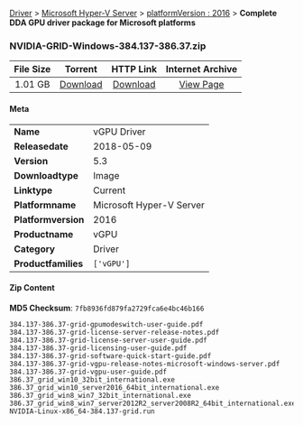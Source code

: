 
[Driver](/README.md)  >  [Microsoft Hyper-V Server](/index/Driver/Microsoft_Hyper-V_Server.md)  >  [platformVersion : 2016](/index/Driver/Microsoft_Hyper-V_Server/2016.md)  >  **Complete DDA GPU driver package for Microsoft platforms**


### NVIDIA-GRID-Windows-384.137-386.37.zip

| **File Size** | **Torrent**  | **HTTP Link** | **Internet Archive** |
|:-------------:|:------------:|:-------------:|:--------------------:|
| 1.01 GB |  [Download](https://archive.org/download/nvgpu_NVIDIA-GRID-Windows-384.137-386.37.zip_pqjvpu0c/nvgpu_NVIDIA-GRID-Windows-384.137-386.37.zip_pqjvpu0c_archive.torrent)       | [Download](https://archive.org/compress/nvgpu_NVIDIA-GRID-Windows-384.137-386.37.zip_pqjvpu0c) | [View Page](https://archive.org/details/nvgpu_NVIDIA-GRID-Windows-384.137-386.37.zip_pqjvpu0c)       |

#### Meta

<table>
<tr><td><strong>Name</strong></td><td>vGPU Driver</td></tr>
<tr><td><strong>Releasedate</strong></td><td>2018-05-09</td></tr>
<tr><td><strong>Version</strong></td><td>5.3</td></tr>
<tr><td><strong>Downloadtype</strong></td><td>Image</td></tr>
<tr><td><strong>Linktype</strong></td><td>Current</td></tr>
<tr><td><strong>Platformname</strong></td><td>Microsoft Hyper-V Server</td></tr>
<tr><td><strong>Platformversion</strong></td><td>2016</td></tr>
<tr><td><strong>Productname</strong></td><td>vGPU</td></tr>
<tr><td><strong>Category</strong></td><td>Driver</td></tr>
<tr><td><strong>Productfamilies</strong></td><td><code>['vGPU']</code></td></tr>
</table>

#### Zip Content

**MD5 Checksum**: `7fb8936fd879fa2729fca6e4bc46b166`

```text
384.137-386.37-grid-gpumodeswitch-user-guide.pdf
384.137-386.37-grid-license-server-release-notes.pdf
384.137-386.37-grid-license-server-user-guide.pdf
384.137-386.37-grid-licensing-user-guide.pdf
384.137-386.37-grid-software-quick-start-guide.pdf
384.137-386.37-grid-vgpu-release-notes-microsoft-windows-server.pdf
384.137-386.37-grid-vgpu-user-guide.pdf
386.37_grid_win10_32bit_international.exe
386.37_grid_win10_server2016_64bit_international.exe
386.37_grid_win8_win7_32bit_international.exe
386.37_grid_win8_win7_server2012R2_server2008R2_64bit_international.exe
NVIDIA-Linux-x86_64-384.137-grid.run
```